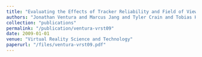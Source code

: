 ```yaml
---
title: "Evaluating the Effects of Tracker Reliability and Field of View on a Target Following Task in Augmented Reality"
authors: "Jonathan Ventura and Marcus Jang and Tyler Crain and Tobias H{\"o}llerer and Doug Bowman"
collection: "publications"
permalink: "/publication/ventura-vrst09"
date: 2009-01-01
venue: "Virtual Reality Science and Technology"
paperurl: "/files/ventura-vrst09.pdf"
---
```

